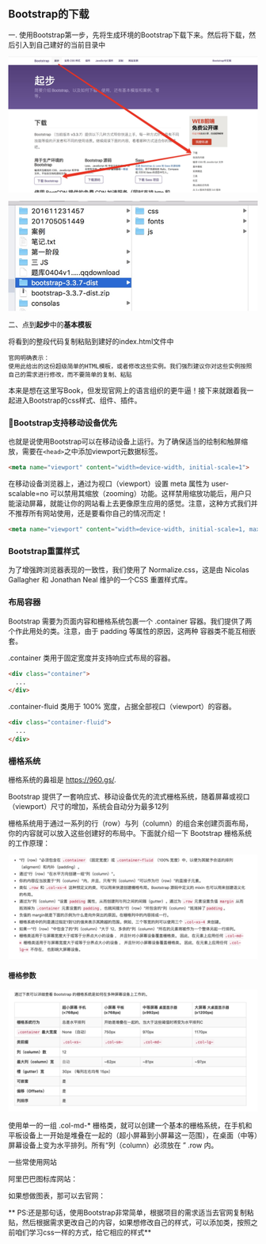 ## Bootstrap的下载

一. 使用Bootstrap第一步，先将生成环境的Bootstrap下载下来。然后将下载，然后引入到自己建好的当前目录中

![](/jquery/01.png)
<br>



![](/jquery/03.jpg)





二、点到**起步**中的**基本模板**


将看到的整段代码复制粘贴到建好的index.html文件中

```
官网明确表示：
使用此给出的这份超级简单的HTML模板，或者修改这些实例。我们强烈建议你对这些实例按照自己的需求进行修改，而不要简单的复制、粘贴
```


本来是想在这里写Book，但发现官网上的语言组织的更牛逼！接下来就跟着我一起进入Bootstrap的css样式、组件、插件。



### Bootstrap支持移动设备优先

也就是说使用Bootstrap可以在移动设备上运行。为了确保适当的绘制和触屏缩放，需要在```<head>```之中添加viewport元数据标签。

```html
<meta name="viewport" content="width=device-width, initial-scale=1">
```

在移动设备浏览器上，通过为视口（viewport）设置 meta 属性为 user-scalable=no 可以禁用其缩放（zooming）功能。这样禁用缩放功能后，用户只能滚动屏幕，就能让你的网站看上去更像原生应用的感觉。注意，这种方式我们并不推荐所有网站使用，还是要看你自己的情况而定！

```html
<meta name="viewport" content="width=device-width, initial-scale=1, maximum-scale=1, user-scalable=no">
```


### Bootstrap重置样式

为了增强跨浏览器表现的一致性，我们使用了 Normalize.css，这是由 Nicolas Gallagher 和 Jonathan Neal 维护的一个CSS 重置样式库。


### 布局容器

Bootstrap 需要为页面内容和栅格系统包裹一个 .container 容器。我们提供了两个作此用处的类。注意，由于 padding 等属性的原因，这两种 容器类不能互相嵌套。


.container 类用于固定宽度并支持响应式布局的容器。

```html
<div class="container">
  ...
</div>
```

.container-fluid 类用于 100% 宽度，占据全部视口（viewport）的容器。

```html
<div class="container-fluid">
  ...
</div>
```


### 栅格系统

栅格系统的鼻祖是 <a>https://960.gs/</a>.

Bootstrap 提供了一套响应式、移动设备优先的流式栅格系统，随着屏幕或视口（viewport）尺寸的增加，系统会自动分为最多12列

栅格系统用于通过一系列的行（row）与列（column）的组合来创建页面布局，你的内容就可以放入这些创建好的布局中。下面就介绍一下 Bootstrap 栅格系统的工作原理：


![](/jquery/04.png)


#### 栅格参数

![](/jquery/05.png)



使用单一的一组 .col-md-* 栅格类，就可以创建一个基本的栅格系统，在手机和平板设备上一开始是堆叠在一起的（超小屏幕到小屏幕这一范围），在桌面（中等）屏幕设备上变为水平排列。所有“列（column）必须放在 ” .row 内。




一些常使用网站


阿里巴巴图标库网站：

[](http://www.iconfont.cn/)

如果想做图表，那可以去官网：

[](http://echarts.baidu.com/)

[](https://chartjs.bootcss.com/)




**
PS:还是那句话，使用Bootstrap非常简单，根据项目的需求适当去官网复制粘贴，然后根据需求更改自己的内容，如果想修改自己的样式，可以添加类，按照之前咱们学习css一样的方式，给它相应的样式**






